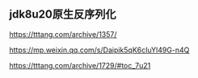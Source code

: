 ##  jdk8u20原生反序列化

https://tttang.com/archive/1357/

https://mp.weixin.qq.com/s/Daipik5qK6cIuYl49G-n4Q

https://tttang.com/archive/1729/#toc_7u21